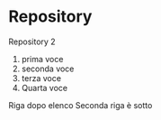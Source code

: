 # Repository

Repository 2
1. prima voce
2. seconda voce
3. terza voce
4. Quarta voce

Riga dopo elenco
Seconda riga è sotto

